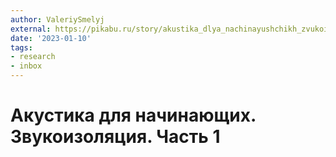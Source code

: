 ```yaml
---
author: ValeriySmelyj
external: https://pikabu.ru/story/akustika_dlya_nachinayushchikh_zvukoizolyatsiya_chast_1_3956274
date: '2023-01-10'
tags:
- research
- inbox
---
```


# Акустика для начинающих. Звукоизоляция. Часть 1
